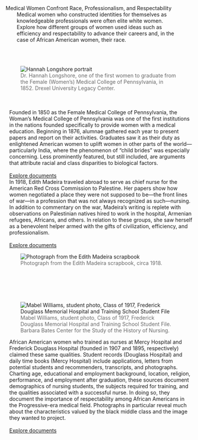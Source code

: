 <div class="lead">Medical Women Confront Race, Professionalism, and Respectability</div>

<div style="margin: 0px 40px 0px 30px">Medical women who constructed identities for themselves as knowledgeable professionals were often elite white women. Explore how different groups of women used ideas such as efficiency and respectability to advance their careers and, in the case of African American women, their race.</div>

<br/><br/>
<div class="row">
	<div class="col-md-1">
  </div>
  <div class="col-md-3">
    <figure class="figure">
      <img src="/static_images/drexel_longshore_exhibit.jpg" class="figure-img img-fluid rounded" alt="Hannah Longshore portrait">
      <figcaption class="figure-caption text-left" style="color: #696969">Dr. Hannah Longshore, one of the first women to graduate from the Female (Women’s) Medical College of Pennsylvania, in 1852. Drexel University Legacy Center.</figcaption>
    </figure>
    <br/><br/>
  </div>
  <div class="col-md-7">
    <p style="margin: 0px 00px 0px 10px">
      Founded in 1850 as the Female Medical College of Pennsylvania, the Woman’s Medical College of Pennsylvania was one of the first institutions in the nations founded specifically to provide women with a medical education. Beginning in 1876, alumnae gathered each year to present papers and report on their activities. Graduates saw it as their duty as enlightened American women to uplift women in other parts of the world—particularly India, where the phenomenon of “child brides” was especially concerning. Less prominently featured, but still included, are arguments that attribute racial and class disparities to biological factors.
    <br/><br/>
    <a href="http://pacscl.neomindlabs.com/catalog?f%5Bcollection_id_im%5D%5B%5D=11&search_field=creator">Explore documents</a>
    </p>
  </div>
  <div class="col-md-1">
  </div>
</div>
<div class="row">
  <div class="col-md-1">
  </div>
  <div class="col-md-4">
    <p style="margin: 0px 00px 0px 10px">
      In 1918, Edith Madeira traveled abroad to serve as chief nurse for the American Red Cross Commission to Palestine. Her papers show how women negotiated a place they were not supposed to be—the front lines of war—in a profession that was not always recognized as such—nursing. In addition to commentary on the war, Madeira’s writing is replete with observations on Palestinian natives hired to work in the hospital, Armenian refugees, Africans, and others. In relation to these groups, she saw herself as a benevolent helper armed with the gifts of civilization, efficiency, and professionalism.
    <br/><br/>
    <a href="http://pacscl.neomindlabs.com/records/285">Explore documents</a>
    </p>
  </div>
  <div class="col-md-6">
    <figure class="figure">
      <img src="/static_images/HSP8791_exhibit.jpg" class="figure-img img-fluid rounded" alt="Photograph from the Edith Madeira scrapbook">
      <figcaption class="figure-caption text-left" style="color: #696969">Photograph from the Edith Madeira scrapbook, circa 1918.</figcaption>
    </figure>
     <br/><br/>
  </div>
  <div class="col-md-1">
  </div>
  <br/><br/>
</div>
<div class="row">
	<div class="col-md-1">
  	</div>
  	<div class="col-md-3">
    	<figure class="figure">
      <img src="/static_images/MDHR_MC78_BX04S6F119_MWilliams_exhibit.jpg" class="figure-img img-fluid rounded" alt="Mabel Williams, student photo, Class of 1917, Frederick Douglass Memorial Hospital and Training School Student File">
      <figcaption class="figure-caption text-left" style="color: #696969">Mabel Williams, student photo, Class of 1917, Frederick Douglass Memorial Hospital and Training School Student File. Barbara Bates Center for the Study of the History of Nursing.</figcaption>
    </figure>
  </div>
  <div class="col-md-7">
    <p style="margin: 0px 00px 0px 10px">
      African American women who trained as nurses at Mercy Hospital and Frederick Douglass Hospital (founded in 1907 and 1895, respectively) claimed these same qualities. Student records (Douglass Hospital) and daily time books (Mercy Hospital) include applications, letters from potential students and recommenders, transcripts, and photographs. Charting age, educational and employment background, location, religion, performance, and employment after graduation, these sources document demographics of nursing students, the subjects required for training, and the qualities associated with a successful nurse. In doing so, they document the importance of respectability among African Americans in the Progressive-era medical field. Photographs in particular reveal much about the characteristics valued by the black middle class and the image they wanted to project.
    <br/><br/>
    <a href="http://pacscl.neomindlabs.com/catalog?f%5Brepository_id_i%5D%5B%5D=2">Explore documents</a>
    </p>
  </div>
  <div class="col-md-1">
  	</div>
  	</div>
